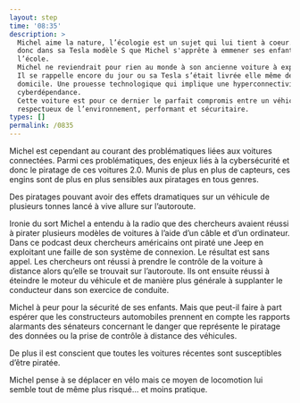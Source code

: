 ```yaml
---
layout: step
time: '08:35'
description: >
  Michel aime la nature, l’écologie est un sujet qui lui tient à coeur. C’est
  donc dans sa Tesla modèle S que Michel s'apprête à emmener ses enfants à
  l’école. 
  Michel ne reviendrait pour rien au monde à son ancienne voiture à explosion.
  Il se rappelle encore du jour ou sa Tesla s’était livrée elle même devant son
  domicile. Une prouesse technologique qui implique une hyperconnectivité… une
  cyberdépendance. 
  Cette voiture est pour ce dernier le parfait compromis entre un véhicule
  respectueux de l’environnement, performant et sécuritaire.
types: []
permalink: /0835
---
```


Michel est cependant au courant des problématiques liées aux voitures connectées. Parmi ces problématiques, des enjeux liés à la cybersécurité et donc le piratage de ces voitures 2.0. Munis de plus en plus de capteurs, ces engins sont de plus en plus sensibles aux piratages en tous genres. 

Des piratages pouvant avoir des effets dramatiques sur un véhicule de plusieurs tonnes lancé à vive allure sur l’autoroute. 

Ironie du sort Michel a entendu à la radio que des chercheurs avaient réussi à pirater plusieurs modèles de voitures à l’aide d’un câble et d’un ordinateur.  Dans ce podcast deux chercheurs américains ont piraté une Jeep en exploitant une faille de son système de connexion. Le résultat est sans appel. Les chercheurs ont réussi à prendre le contrôle de la voiture à distance alors qu’elle se trouvait sur l’autoroute. Ils ont ensuite réussi à éteindre le moteur du véhicule et de manière plus générale à supplanter le conducteur dans son exercice de conduite.

Michel à peur pour la sécurité de ses enfants. Mais que peut-il faire à part espérer que les constructeurs automobiles prennent en compte les rapports alarmants des sénateurs concernant le danger que représente le piratage des données ou la prise de contrôle à distance des véhicules. 

De plus il est conscient que toutes les voitures récentes sont susceptibles d’être piratée. 

Michel pense à se déplacer en vélo mais ce moyen de locomotion lui semble tout de même plus risqué… et moins pratique. 
